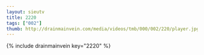 ```yaml
--- 
layout: sieutv
title: 2220
tags: ["002"]
thumb: http://drainmainvein.com/media/videos/tmb/000/002/220/player.jpg
---
```

{% include drainmainvein key="2220" %} 
